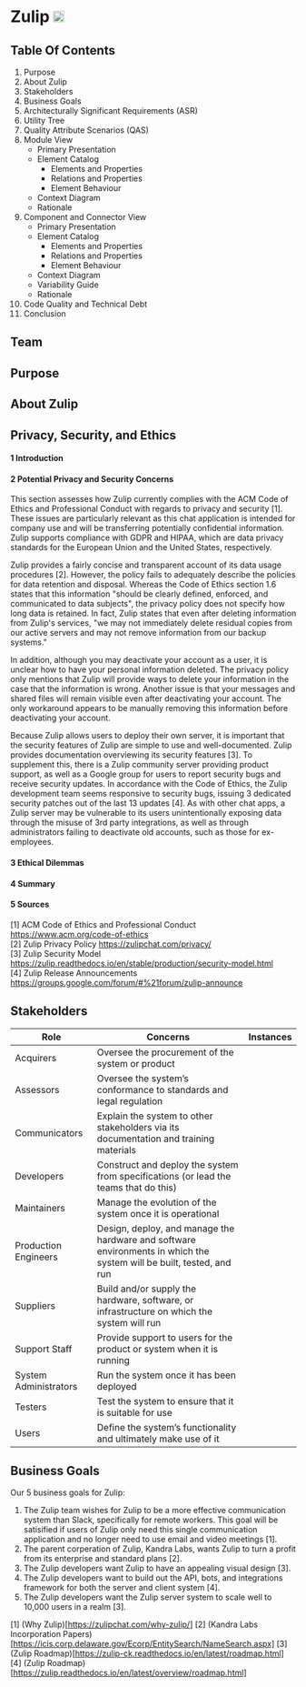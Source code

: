 # Zulip <img src="https://upload.wikimedia.org/wikipedia/commons/thumb/3/33/Zulip_logo.svg/1280px-Zulip_logo.svg.png" width="20" height="20"> 

## Table Of Contents

 1. Purpose
 2. About Zulip
 3. Stakeholders
 4. Business Goals
 5. Architecturally Significant Requirements (ASR)
 6. Utility Tree
 7. Quality Attribute Scenarios (QAS)
 8. Module View
    * Primary Presentation
    * Element Catalog
      + Elements and Properties
      + Relations and Properties
      + Element Behaviour
    * Context Diagram
    * Rationale
 9. Component and Connector View
    * Primary Presentation
    * Element Catalog
      + Elements and Properties
      + Relations and Properties
      + Element Behaviour
    * Context Diagram
    * Variability Guide
    * Rationale
 10. Code Quality and Technical Debt
 11. Conclusion
 
## Team 

## Purpose

## About Zulip

## Privacy, Security, and Ethics

#### 1 Introduction
#### 2 Potential Privacy and Security Concerns

This section assesses how Zulip currently complies with the ACM Code of Ethics and Professional Conduct with regards to privacy and security [1]. These issues are particularly relevant as this chat application is intended for company use and will be transferring potentially confidential information. Zulip supports compliance with GDPR and HIPAA, which are data privacy standards for the European Union and the United States, respectively.

Zulip provides a fairly concise and transparent account of its data usage procedures [2]. However, the policy fails to adequately describe the policies for data retention and disposal. Whereas the Code of Ethics section 1.6 states that this information "should be clearly defined, enforced, and communicated to data subjects", the privacy policy does not specify how long data is retained. In fact, Zulip states that even after deleting information from Zulip's services, "we may not immediately delete residual copies from our active servers and may not remove information from our backup systems."

In addition, although you may deactivate your account as a user, it is unclear how to have your personal information deleted. The privacy policy only mentions that Zulip will provide ways to delete your information in the case that the information is wrong. Another issue is that your messages and shared files will remain visible even after deactivating your account. The only workaround appears to be manually removing this information before deactivating your account.

Because Zulip allows users to deploy their own server, it is important that the security features of Zulip are simple to use and well-documented. Zulip provides documentation overviewing its security features [3]. To supplement this, there is a Zulip community server providing product support, as well as a Google group for users to report security bugs and receive security updates. In accordance with the Code of Ethics, the Zulip development team seems responsive to security bugs, issuing 3 dedicated security patches out of the last 13 updates [4]. As with other chat apps, a Zulip server may be vulnerable to its users unintentionally exposing data through the misuse of 3rd party integrations, as well as through administrators failing to deactivate old accounts, such as those for ex-employees.

#### 3 Ethical Dilemmas
#### 4 Summary
#### 5 Sources
[1] ACM Code of Ethics and Professional Conduct https://www.acm.org/code-of-ethics  
[2] Zulip Privacy Policy https://zulipchat.com/privacy/  
[3] Zulip Security Model https://zulip.readthedocs.io/en/stable/production/security-model.html  
[4] Zulip Release Announcements https://groups.google.com/forum/#%21forum/zulip-announce  

## Stakeholders

| Role | Concerns | Instances |
|-----|----------|-----------|
| Acquirers |	Oversee the procurement of the system or product | |
| Assessors |	Oversee the system’s conformance to standards and legal regulation | |
| Communicators |	Explain the system to other stakeholders via its documentation and training materials | |
| Developers |	Construct and deploy the system from specifications (or lead the teams that do this) | |
| Maintainers |	Manage the evolution of the system once it is operational | |
| Production  Engineers |	Design, deploy, and manage the hardware and software environments in which the system will be built, tested,  and run | |
| Suppliers |	Build and/or supply the hardware, software, or infrastructure on which the system will run | |
| Support  Staff |	Provide support to users for the product or system when it is running | |
| System Administrators	| Run the system once it has been deployed | |
| Testers |	Test the system to ensure that it is suitable for use | |
| Users |	Define the system’s functionality and ultimately make use of it | |


## Business Goals

Our 5 business goals for Zulip:

1. The Zulip team wishes for Zulip to be a more effective communication system than Slack, specifically for remote workers. This goal will be satisified if users of Zulip only need this single communication application and no longer need to use email and video meetings [1].
2. The parent corperation of Zulip, Kandra Labs, wants Zulip to turn a profit from its enterprise and standard plans [2].
3. The Zulip developers want Zulip to have an appealing visual design [3].
4. The Zulip developers want to build out the API, bots, and integrations framework for both the server and client system [4].
5. The Zulip developers want the Zulip server system to scale well to 10,000 users in a realm [3].

[1] (Why Zulip)[https://zulipchat.com/why-zulip/]
[2] (Kandra Labs Incorporation Papers) [https://icis.corp.delaware.gov/Ecorp/EntitySearch/NameSearch.aspx]
[3] (Zulip Roadmap)[https://zulip-ck.readthedocs.io/en/latest/roadmap.html]
[4] (Zulip Roadmap)[https://zulip.readthedocs.io/en/latest/overview/roadmap.html]



